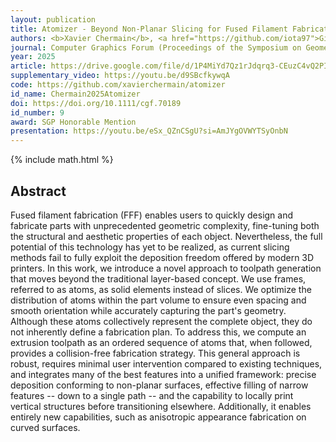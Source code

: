 ```yaml
---
layout: publication
title: Atomizer - Beyond Non-Planar Slicing for Fused Filament Fabrication
authors: <b>Xavier Chermain</b>, <a href="https://github.com/iota97">Giovanni Cocco</a>, <a href="https://members.loria.fr/CZanni/">Cédric Zanni</a>, Eric Garner, Pierre-Alexandre Hugron, and <a href="https://www.antexel.com/sylefeb/research">Sylvain Lefebvre</a>
journal: Computer Graphics Forum (Proceedings of the Symposium on Geometry Processing)
year: 2025
article: https://drive.google.com/file/d/1P4MiYd7Qz1rJdqrq3-CEuzC4vQ2PIMeO/view?usp=sharing
supplementary_video: https://youtu.be/d9SBcfkywqA
code: https://github.com/xavierchermain/atomizer
id_name: Chermain2025Atomizer
doi: https://doi.org/10.1111/cgf.70189
id_number: 9
award: SGP Honorable Mention
presentation: https://youtu.be/eSx_QZnCSgU?si=AmJYgOVWYTSyOnbN
---
```

{% include math.html %}

## Abstract

Fused filament fabrication (FFF) enables users to quickly design and fabricate
parts with unprecedented geometric complexity, fine-tuning both the structural
and aesthetic properties of each object. Nevertheless, the full potential of
this technology has yet to be realized, as current slicing methods fail to fully
exploit the deposition freedom offered by modern 3D printers. In this work, we
introduce a novel approach to toolpath generation that moves beyond the
traditional layer-based concept. We use frames, referred to as atoms, as solid
elements instead of slices. We optimize the distribution of atoms within the
part volume to ensure even spacing and smooth orientation while accurately
capturing the part's geometry. Although these atoms collectively represent the
complete object, they do not inherently define a fabrication plan. To address
this, we compute an extrusion toolpath as an ordered sequence of atoms that,
when followed, provides a collision-free fabrication strategy. This general
approach is robust, requires minimal user intervention compared to existing
techniques, and integrates many of the best features into a unified framework:
precise deposition conforming to non-planar surfaces, effective filling of
narrow features -- down to a single path -- and the capability to locally print
vertical structures before transitioning elsewhere. Additionally, it enables
entirely new capabilities, such as anisotropic appearance fabrication on curved
surfaces.
